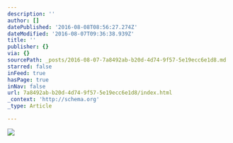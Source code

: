 ```yaml
---
description: ''
author: []
datePublished: '2016-08-08T08:56:27.274Z'
dateModified: '2016-08-07T09:36:38.939Z'
title: ''
publisher: {}
via: {}
sourcePath: _posts/2016-08-07-7a8492ab-b20d-4d74-9f57-5e19ecc6e1d8.md
starred: false
inFeed: true
hasPage: true
inNav: false
url: 7a8492ab-b20d-4d74-9f57-5e19ecc6e1d8/index.html
_context: 'http://schema.org'
_type: Article

---
```

![](https://the-grid-user-content.s3-us-west-2.amazonaws.com/6e03b3a7-6efc-4a92-82b4-abc95bb5fb33.jpg)